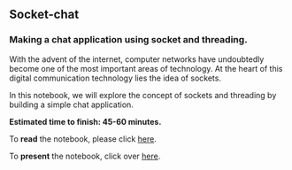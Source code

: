 ## Socket-chat
### Making a chat application using socket and threading.

With the advent of the internet, computer networks have undoubtedly become one of the most important areas of technology. At the heart of this digital communication technology lies the idea of sockets.

In this notebook, we will explore the concept of sockets and threading by building a simple chat application.

**Estimated time to finish: 45-60 minutes.**

To **read** the notebook, please click [here](http://nbviewer.ipython.org/github/boshmaf/notebooks/blob/master/socket-chat/notebook.ipynb). 

To **present** the notebook, click over [here](http://nbviewer.jupyter.org/format/slides/github/boshmaf/notebooks/blob/master/socket-chat/notebook.ipynb).
